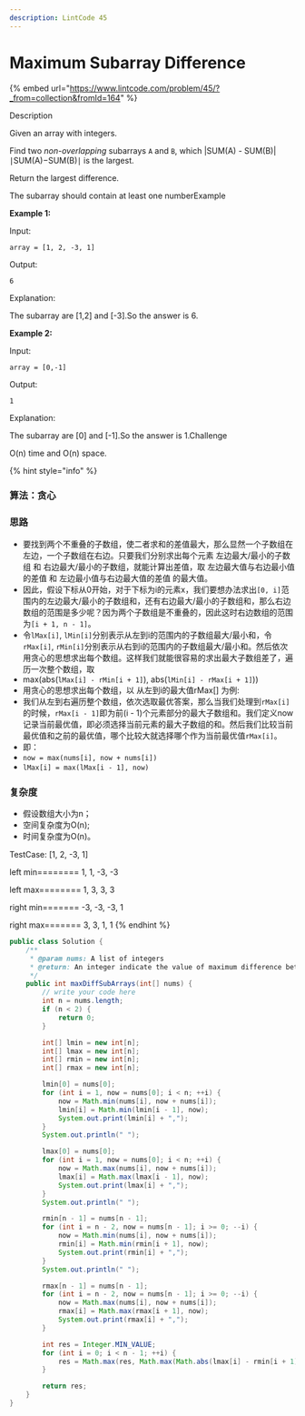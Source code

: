 ```yaml
---
description: LintCode 45
---
```


# Maximum Subarray Difference

{% embed url="https://www.lintcode.com/problem/45/?_from=collection&fromId=164" %}

Description

Given an array with integers.

Find two _non-overlapping_ subarrays `A` and `B`, which |SUM(A) - SUM(B)|∣SUM(A)−SUM(B)∣ is the largest.

Return the largest difference.

The subarray should contain at least one numberExample

**Example 1:**

Input:

```
array = [1, 2, -3, 1]
```

Output:

```
6
```

Explanation:

The subarray are \[1,2] and \[-3].So the answer is 6.

**Example 2:**

Input:

```
array = [0,-1]
```

Output:

```
1
```

Explanation:

The subarray are \[0] and \[-1].So the answer is 1.Challenge

O(n) time and O(n) space.

{% hint style="info" %}
### 算法：贪心

### 思路

* 要找到两个不重叠的子数组，使二者求和的差值最大，那么显然一个子数组在左边，一个子数组在右边。只要我们分别求出每个元素 左边最大/最小的子数组 和 右边最大/最小的子数组，就能计算出差值，取 左边最大值与右边最小值的差值 和 左边最小值与右边最大值的差值 的最大值。
* 因此，假设下标从0开始，对于下标为i的元素x，我们要想办法求出`[0, i]`范围内的左边最大/最小的子数组和，还有右边最大/最小的子数组和，那么右边数组的范围是多少呢？因为两个子数组是不重叠的，因此这时右边数组的范围为`[i + 1, n - 1]`。
* 令`lMax[i]`, `lMin[i]`分别表示从左到i的范围内的子数组最大/最小和，令`rMax[i]`, `rMin[i]`分别表示从右到i的范围内的子数组最大/最小和。然后依次用贪心的思想求出每个数组。这样我们就能很容易的求出最大子数组差了，遍历一次整个数组，取
* max(abs(`lMax[i] - rMin[i + 1]`), abs(`lMin[i] - rMax[i + 1]`))
* 用贪心的思想求出每个数组，以 从左到i的最大值rMax\[] 为例:
* 我们从左到右遍历整个数组，依次选取最优答案，那么当我们处理到`rMax[i]`的时候，`rMax[i - 1]`即为前(i - 1)个元素部分的最大子数组和。我们定义now记录当前最优值，即必须选择当前元素的最大子数组的和。然后我们比较当前最优值和之前的最优值，哪个比较大就选择哪个作为当前最优值`rMax[i]`。
* 即：
* `now = max(nums[i], now + nums[i])`
* `lMax[i] = max(lMax[i - 1], now)`

### 复杂度

* 假设数组大小为n；
* 空间复杂度为O(n);
* 时间复杂度为O(n)。

TestCase: \[1, 2, -3, 1]

left min========  1, 1, -3, -3

left max======== 1, 3, 3, 3

right min======= -3, -3, -3, 1

right max======= 3, 3, 1, 1
{% endhint %}

```java
public class Solution {
    /**
     * @param nums: A list of integers
     * @return: An integer indicate the value of maximum difference between two substrings
     */
    public int maxDiffSubArrays(int[] nums) {
        // write your code here
        int n = nums.length;
        if (n < 2) {
            return 0;
        }

        int[] lmin = new int[n];
        int[] lmax = new int[n];
        int[] rmin = new int[n];
        int[] rmax = new int[n];

        lmin[0] = nums[0];
        for (int i = 1, now = nums[0]; i < n; ++i) {
            now = Math.min(nums[i], now + nums[i]);
            lmin[i] = Math.min(lmin[i - 1], now);
            System.out.print(lmin[i] + ",");
        }
        System.out.println(" ");

        lmax[0] = nums[0];
        for (int i = 1, now = nums[0]; i < n; ++i) {
            now = Math.max(nums[i], now + nums[i]);
            lmax[i] = Math.max(lmax[i - 1], now);
            System.out.print(lmax[i] + ",");
        }
        System.out.println(" ");

        rmin[n - 1] = nums[n - 1];
        for (int i = n - 2, now = nums[n - 1]; i >= 0; --i) {
            now = Math.min(nums[i], now + nums[i]);
            rmin[i] = Math.min(rmin[i + 1], now);
            System.out.print(rmin[i] + ",");
        }
        System.out.println(" ");

        rmax[n - 1] = nums[n - 1];
        for (int i = n - 2, now = nums[n - 1]; i >= 0; --i) {
            now = Math.max(nums[i], now + nums[i]);
            rmax[i] = Math.max(rmax[i + 1], now);
            System.out.print(rmax[i] + ",");
        }

        int res = Integer.MIN_VALUE;
        for (int i = 0; i < n - 1; ++i) {
            res = Math.max(res, Math.max(Math.abs(lmax[i] - rmin[i + 1]), Math.abs(lmin[i] - rmax[i + 1])));
        }

        return res;
    }
}
```
